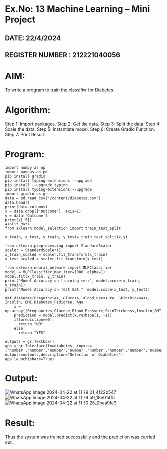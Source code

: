 # Ex.No: 13  Machine Learning – Mini Project  
## DATE: 22/4/2024                                                                           
## REGISTER NUMBER : 212221040056
# AIM: 
To write a program to train the classifier for Diabetes.
#  Algorithm:
Step 1: Import packages.
Step 2: Get the data.
Step 3: Split the data.
Step 4: Scale the data.
Step 5: Instantiate model.
Step 6: Create Gradio Function.
Step 7: Print Result.
# Program:
```
import numpy as np
import pandas as pd
pip install gradio
pip install typing-extensions --upgrade
pip install --upgrade typing
pip install typing-extensions --upgrade
import gradio as gr
data = pd.read_csv('/content/diabetes.csv')
data.head()
print(data.columns)
x = data.drop(['Outcome'], axis=1)
y = data['Outcome']
print(x[:5])
#split data
from sklearn.model_selection import train_test_split

x_train, x_test, y_train, y_test= train_test_split(x,y)

from sklearn.preprocessing import StandardScaler
scaler = StandardScaler()
x_train_scaled = scaler.fit_transform(x_train)
x_test_scaled = scaler.fit_transform(x_test)

from sklearn.neural_network import MLPClassifier
model = MLPClassifier(max_iter=1000, alpha=1)
model.fit(x_train, y_train)
print("Model Accuracy on training set:", model.score(x_train, y_train))
print("Model Accuracy on Test Set:", model.score(x_test, y_test))

def diabetes(Pregnancies, Glucose, Blood_Pressure, SkinThickness, Insulin, BMI,Diabetes_Pedigree, Age):
    x = np.array([Pregnancies,Glucose,Blood_Pressure,SkinThickness,Insulin,BMI,Diabetes_Pedigree,Age])
    prediction = model.predict(x.reshape(1, -1))
    if(prediction==0):
      return "NO"
    else:
      return "YES"

outputs = gr.Textbox()
app = gr.Interface(fn=diabetes, inputs=['number','number','number','number','number','number','number','number'], outputs=outputs,description="Detection of Diabeties")
app.launch(share=True)
```

# Output:
![WhatsApp Image 2024-04-22 at 11 29 01_4f22b547](https://github.com/HibaRajarajeswari/DIABETES-CLASSIFIER/assets/129970809/f424c4d6-6c97-4e06-bd97-e2dc888cf7b1)
![WhatsApp Image 2024-04-22 at 11 29 59_18e014f5](https://github.com/HibaRajarajeswari/DIABETES-CLASSIFIER/assets/129970809/5c569a5a-27a0-4523-a5c8-396977e73ea5)
![WhatsApp Image 2024-04-22 at 11 30 25_0baa9fe3](https://github.com/HibaRajarajeswari/DIABETES-CLASSIFIER/assets/129970809/e84dd75e-408e-4fac-93ce-02d003ffeb91)



# Result:
Thus the system was trained successfully and the prediction was carried out.

